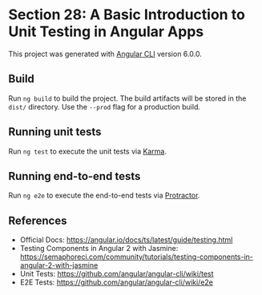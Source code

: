 # Section 28: A Basic Introduction to Unit Testing in Angular Apps

This project was generated with [Angular CLI](https://github.com/angular/angular-cli) version 6.0.0.


## Build

Run `ng build` to build the project. The build artifacts will be stored in the `dist/` directory. Use the `--prod` flag for a production build.

## Running unit tests

Run `ng test` to execute the unit tests via [Karma](https://karma-runner.github.io).

## Running end-to-end tests

Run `ng e2e` to execute the end-to-end tests via [Protractor](http://www.protractortest.org/).

## References
* Official Docs: https://angular.io/docs/ts/latest/guide/testing.html
* Testing Components in Angular 2 with Jasmine: https://semaphoreci.com/community/tutorials/testing-components-in-angular-2-with-jasmine
* Unit Tests: https://github.com/angular/angular-cli/wiki/test
* E2E Tests: https://github.com/angular/angular-cli/wiki/e2e
